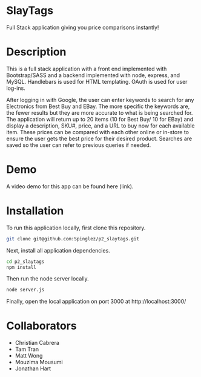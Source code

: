 # **SlayTags**

Full Stack application giving you price comparisons instantly! 

# **Description**
This is a full stack application with a front end implemented with Bootstrap/SASS and a backend implemented with node, express, and MySQL. Handlebars is used for HTML templating. OAuth is used for user log-ins. 

After logging in with Google, the user can enter keywords to search for any Electronics from Best Buy and EBay. The more specific the keywords are, the fewer results but they are more accurate to what is being searched for. The application will return up to 20 items (10 for Best Buy/ 10 for EBay) and display a description, SKU#, price, and a URL to buy now for each available item. These prices can be compared with each other online or in-store to ensure the user gets the best price for their desired product. Searches are saved so the user can refer to previous queries if needed.

# **Demo**
A video demo for this app can be found here (link).

# **Installation**
To run this application locally, first clone this repository.
```bash 
git clone git@github.com:Spinglez/p2_slaytags.git
```
Next, install all application dependencies.
```bash
cd p2_slaytags
npm install
```
Then run the node server locally.
```bash
node server.js
```
Finally, open the local application on port 3000 at http://localhost:3000/


# **Collaborators**
* Christian Cabrera
* Tam Tran
* Matt Wong
* Mouzima Mousumi
* Jonathan Hart
